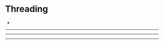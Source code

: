 Threading
=======================


- []()
-----------------------------------------------------------------------------------------------------

---------





-----------------------------------------------------------------------------------------------------